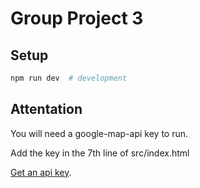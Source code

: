 # Group Project 3

## Setup
```sh
npm run dev  # development
```

## Attentation
You will need a google-map-api key to run.

Add the key in the 7th line of src/index.html

[Get an api key](https://developers.google.com/maps/documentation/javascript/get-api-key).


